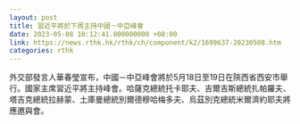 ```yaml
---
layout: post
title: 習近平將於下周主持中國－中亞峰會
date: 2023-05-08 10:12:41.000000000 +08:00
link: https://news.rthk.hk/rthk/ch/component/k2/1699637-20230508.htm
categories: rthk
---
```


外交部發言人華春瑩宣布，中國－中亞峰會將於5月18日至19日在陝西省西安市舉行。國家主席習近平將主持峰會。哈薩克總統托卡耶夫、吉爾吉斯總統扎帕羅夫、塔吉克總統拉赫蒙、土庫曼總統別爾德穆哈梅多夫、烏茲別克總統米爾濟約耶夫將應邀與會。
